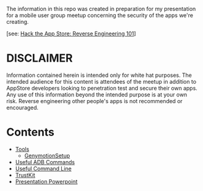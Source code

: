 The information in this repo was created in preparation for my presentation for a mobile user group meetup concerning the security of the apps we're creating.

[see: [Hack the App Store: Reverse Engineering 101](https://www.meetup.com/meetup-group-rPvYtjSH/events/258482975/)]

# DISCLAIMER #
Information contained herein is intended only for white hat purposes.  The intended audience for this content is attendees of the meetup in addition to AppStore developers looking to penetration test and secure their own apps.  Any use of this information beyond the intended purpose is at your own risk.  Reverse engineering other people's apps is not recommended or encouraged.

# Contents #
- [Tools](Tools.md)
  - [GenymotionSetup](GenymotionSetup.md)
- [Useful ADB Commands](UsefulADBCommands.md)
- [Useful Command Line](UsefulCommandLine.md)
- [TrustKit](TrustkitSampleApp.md)
- [Presentation Powerpoint](Presentation2.pptx)
